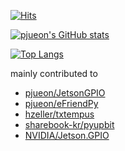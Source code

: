 [![Hits](https://hits.seeyoufarm.com/api/count/incr/badge.svg?url=https%3A%2F%2Fgithub.com%2Fpjueon%2Fpjueon%2F&count_bg=%2379C83D&title_bg=%23555555&icon=&icon_color=%23E7E7E7&title=hits&edge_flat=false)](https://hits.seeyoufarm.com)

[![pjueon's GitHub stats](https://github-readme-stats.vercel.app/api?username=pjueon&show_icons=true&theme=dark)](https://github.com/anuraghazra/github-readme-stats)

[![Top Langs](https://github-readme-stats.vercel.app/api/top-langs/?username=pjueon&theme=dark&hide=rich+text+format,html)](https://github.com/anuraghazra/github-readme-stats)

mainly contributed to
- [pjueon/JetsonGPIO](https://github.com/pjueon/JetsonGPIO)
- [pjueon/eFriendPy](https://github.com/pjueon/eFriendPy)
- [hzeller/txtempus](https://github.com/hzeller/txtempus/commits/master?author=pjueon)
- [sharebook-kr/pyupbit](https://github.com/sharebook-kr/pyupbit/commits/master?author=pjueon)
- [NVIDIA/Jetson.GPIO](https://github.com/NVIDIA/jetson-gpio/commits/master?author=pjueon)
